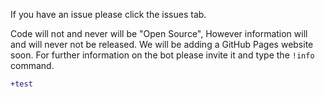 If you have an issue please click the issues tab.

Code will not and never will be "Open Source", However information will and will never not be released.
We will be adding a GitHub Pages website soon.
For further information on the bot please invite it and type the `!info` command.

```diff
+test
```
